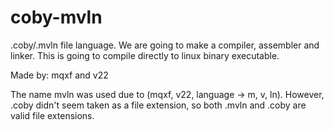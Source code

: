 # coby-mvln
.coby/.mvln file language. We are going to make a compiler, assembler and linker. This is going to compile directly to linux binary executable.

Made by: mqxf and v22

The name mvln was used due to (mqxf, v22, language -> m, v, ln). However, .coby didn't seem taken as a file extension, so both .mvln and .coby are valid file extensions.
